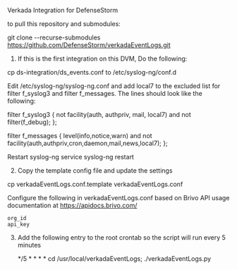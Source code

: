 Verkada Integration for DefenseStorm

to pull this repository and submodules:

git clone --recurse-submodules https://github.com/DefenseStorm/verkadaEventLogs.git

1. If this is the first integration on this DVM, Do the following:

  cp ds-integration/ds_events.conf to /etc/syslog-ng/conf.d

  Edit /etc/syslog-ng/syslog-ng.conf and add local7 to the excluded list for filter f_syslog3 and filter f_messages. The lines should look like the following:

filter f_syslog3 { not facility(auth, authpriv, mail, local7) and not filter(f_debug); };

filter f_messages { level(info,notice,warn) and not facility(auth,authpriv,cron,daemon,mail,news,local7); };


  Restart syslog-ng
    service syslog-ng restart

2. Copy the template config file and update the settings

  cp verkadaEventLogs.conf.template verkadaEventLogs.conf

  Configure the following in verkadaEventLogs.conf based on Brivo API usage documentation at https://apidocs.brivo.com/

	org_id
	api_key


3. Add the following entry to the root crontab so the script will run every
   5 minutes

   */5 * * * * cd /usr/local/verkadaEventLogs; ./verkadaEventLogs.py
